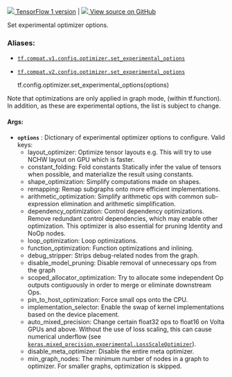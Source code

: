 [ ![](https://tensorflow.google.cn/images/tf_logo_32px.png) TensorFlow 1
version](/versions/r1.15/api_docs/python/tf/config/optimizer/set_experimental_options)
|  [ ![](https://tensorflow.google.cn/images/GitHub-Mark-32px.png) View source
on GitHub
](https://github.com/tensorflow/tensorflow/blob/r2.0/tensorflow/python/framework/config.py#L117-L156)  
  
  
Set experimental optimizer options.

### Aliases:

  * [`tf.compat.v1.config.optimizer.set_experimental_options`](/api_docs/python/tf/config/optimizer/set_experimental_options)
  * [`tf.compat.v2.config.optimizer.set_experimental_options`](/api_docs/python/tf/config/optimizer/set_experimental_options)

    
    
    tf.config.optimizer.set_experimental_options(options)
    

Note that optimizations are only applied in graph mode, (within tf.function).
In addition, as these are experimental options, the list is subject to change.

#### Args:

  * **`options`** : Dictionary of experimental optimizer options to configure. Valid keys: 
    * layout_optimizer: Optimize tensor layouts e.g. This will try to use NCHW layout on GPU which is faster.
    * constant_folding: Fold constants Statically infer the value of tensors when possible, and materialize the result using constants.
    * shape_optimization: Simplify computations made on shapes.
    * remapping: Remap subgraphs onto more efficient implementations.
    * arithmetic_optimization: Simplify arithmetic ops with common sub-expression elimination and arithmetic simplification.
    * dependency_optimization: Control dependency optimizations. Remove redundant control dependencies, which may enable other optimization. This optimizer is also essential for pruning Identity and NoOp nodes.
    * loop_optimization: Loop optimizations.
    * function_optimization: Function optimizations and inlining.
    * debug_stripper: Strips debug-related nodes from the graph.
    * disable_model_pruning: Disable removal of unnecessary ops from the graph
    * scoped_allocator_optimization: Try to allocate some independent Op outputs contiguously in order to merge or eliminate downstream Ops.
    * pin_to_host_optimization: Force small ops onto the CPU.
    * implementation_selector: Enable the swap of kernel implementations based on the device placement.
    * auto_mixed_precision: Change certain float32 ops to float16 on Volta GPUs and above. Without the use of loss scaling, this can cause numerical underflow (see [`keras.mixed_precision.experimental.LossScaleOptimizer`](https://tensorflow.google.cn/api_docs/python/tf/keras/mixed_precision/experimental/LossScaleOptimizer)).
    * disable_meta_optimizer: Disable the entire meta optimizer.
    * min_graph_nodes: The minimum number of nodes in a graph to optimizer. For smaller graphs, optimization is skipped.

